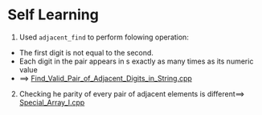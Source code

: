 # Self Learning
1. Used ```adjacent_find```  to perform folowing operation: 
* The first digit is not equal to the second.
* Each digit in the pair appears in s exactly as many times as its numeric value 
*   ==> [Find_Valid_Pair_of_Adjacent_Digits_in_String.cpp](https://github.com/OmMankar/Cpp_Sample_Programs/blob/main/algorithm-lib/adjacent_find/Find_Valid_Pair_of_Adjacent_Digits_in_String.cpp) 
2. Checking he parity of every pair of adjacent elements is different==> [Special_Array_I.cpp](https://github.com/OmMankar/Cpp_Sample_Programs/blob/main/algorithm-lib/adjacent_find/Special_Array_I.cpp)